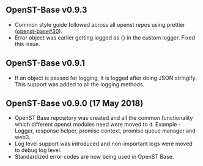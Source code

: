## OpenST-Base v0.9.3
- Common style guide followed across all openst repos using prettier ([openst-base#30](https://github.com/OpenSTFoundation/openst-base/issues/30)).
- Error object was earlier getting logged as {} in the custom logger. Fixed this issue.

## OpenST-Base v0.9.1
- If an object is passed for logging, it is logged after doing JSON stringify. This support was added to all the logging methods.

## OpenST-Base v0.9.0 (17 May 2018)
- OpenST Base repository was created and all the common functionality which different openst modules need were moved to it. Example - Logger, response helper, promise context, promise queue manager and web3.
- Log level support was introduced and non-important logs were moved to debug log level.
- Standardized error codes are now being used in OpenST Base.
